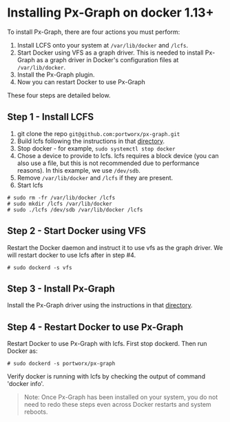 # Installing Px-Graph on docker 1.13+

To install Px-Graph, there are four actions you must perform:

1. Install LCFS onto your system at `/var/lib/docker` and `/lcfs`.
2. Start Docker using VFS as a graph driver.  This is needed to install Px-Graph as a graph driver in Docker's configuration files at `/var/lib/docker`.
3. Install the Px-Graph plugin.
4. Now you can restart Docker to use Px-Graph

These four steps are detailed below.

##  Step 1 - Install LCFS
1. git clone the repo `git@github.com:portworx/px-graph.git`
2. Build lcfs following the instructions in that [directory](https://github.com/portworx/px-graph/blob/master/lcfs/README.md).
3. Stop docker - for example, `sudo systemctl stop docker`
4. Chose a device to provide to lcfs.  lcfs requires a block device (you can also use a file, but this is not recommended due to performance reasons).  In this example, we use `/dev/sdb`.
5. Remove `/var/lib/docker` and `/lcfs` if they are present.
6. Start lcfs
```
# sudo rm -fr /var/lib/docker /lcfs
# sudo mkdir /lcfs /var/lib/docker
# sudo ./lcfs /dev/sdb /var/lib/docker /lcfs
```

## Step 2 - Start Docker using VFS
Restart the Docker daemon and instruct it to use vfs as the graph driver.  We will restart docker to use lcfs after in step #4.
```
# sudo dockerd -s vfs
```

## Step 3 - Install Px-Graph
Install the Px-Graph driver using the instructions in that [directory](https://github.com/portworx/px-graph/tree/master/plugin/README.md).

## Step 4 - Restart Docker to use Px-Graph
Restart Docker to use Px-Graph with lcfs.  First stop dockerd.  Then run Docker as:
```
# sudo dockerd -s portworx/px-graph
```

Verify docker is running with lcfs by checking the output of command 'docker info'.


> Note: Once Px-Graph has been installed on your system, you do not need to redo these steps even across Docker restarts and system reboots.
